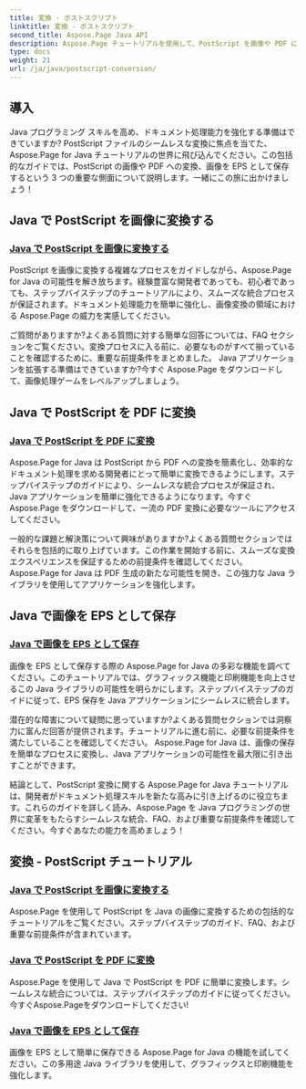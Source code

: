 ```yaml
---
title: 変換 - ポストスクリプト
linktitle: 変換 - ポストスクリプト
second_title: Aspose.Page Java API
description: Aspose.Page チュートリアルを使用して、PostScript を画像や PDF に変換し、Java で画像を EPS として保存します。シームレスな統合のためのステップバイステップのガイド、FAQ、および前提条件。
type: docs
weight: 21
url: /ja/java/postscript-conversion/
---
```

## 導入

Java プログラミング スキルを高め、ドキュメント処理能力を強化する準備はできていますか? PostScript ファイルのシームレスな変換に焦点を当てた、Aspose.Page for Java チュートリアルの世界に飛び込んでください。この包括的なガイドでは、PostScript の画像や PDF への変換、画像を EPS として保存するという 3 つの重要な側面について説明します。一緒にこの旅に出かけましょう！

## Java で PostScript を画像に変換する

### [Java で PostScript を画像に変換する](./to-image/)

PostScript を画像に変換する複雑なプロセスをガイドしながら、Aspose.Page for Java の可能性を解き放ちます。経験豊富な開発者であっても、初心者であっても、ステップバイステップのチュートリアルにより、スムーズな統合プロセスが保証されます。ドキュメント処理能力を簡単に強化し、画像変換の領域における Aspose.Page の威力を実感してください。

ご質問がありますか?よくある質問に対する簡単な回答については、FAQ セクションをご覧ください。変換プロセスに入る前に、必要なものがすべて揃っていることを確認するために、重要な前提条件をまとめました。 Java アプリケーションを拡張する準備はできていますか?今すぐ Aspose.Page をダウンロードして、画像処理ゲームをレベルアップしましょう。

## Java で PostScript を PDF に変換

### [Java で PostScript を PDF に変換](./to-pdf/)

Aspose.Page for Java は PostScript から PDF への変換を簡素化し、効率的なドキュメント処理を求める開発者にとって簡単に変換できるようにします。ステップバイステップのガイドにより、シームレスな統合プロセスが保証され、Java アプリケーションを簡単に強化できるようになります。今すぐ Aspose.Page をダウンロードして、一流の PDF 変換に必要なツールにアクセスしてください。

一般的な課題と解決策について興味がありますか?よくある質問セクションではそれらを包括的に取り上げています。この作業を開始する前に、スムーズな変換エクスペリエンスを保証するための前提条件を確認してください。 Aspose.Page for Java は PDF 生成の新たな可能性を開き、この強力な Java ライブラリを使用してアプリケーションを強化します。

## Java で画像を EPS として保存

### [Java で画像を EPS として保存](./save-image-as-eps/)

画像を EPS として保存する際の Aspose.Page for Java の多彩な機能を調べてください。このチュートリアルでは、グラフィックス機能と印刷機能を向上させるこの Java ライブラリの可能性を明らかにします。ステップバイステップのガイドに従って、EPS 保存を Java アプリケーションにシームレスに統合します。

潜在的な障害について疑問に思っていますか?よくある質問セクションでは洞察力に富んだ回答が提供されます。チュートリアルに進む前に、必要な前提条件を満たしていることを確認してください。 Aspose.Page for Java は、画像の保存を簡単なプロセスに変換し、Java アプリケーションの可能性を最大限に引き出すことができます。

結論として、PostScript 変換に関する Aspose.Page for Java チュートリアルは、開発者がドキュメント処理スキルを新たな高みに引き上げるのに役立ちます。これらのガイドを詳しく読み、Aspose.Page を Java プログラミングの世界に変革をもたらすシームレスな統合、FAQ、および重要な前提条件を確認してください。今すぐあなたの能力を高めましょう！
## 変換 - PostScript チュートリアル
### [Java で PostScript を画像に変換する](./to-image/)
Aspose.Page を使用して PostScript を Java の画像に変換するための包括的なチュートリアルをご覧ください。ステップバイステップのガイド、FAQ、および重要な前提条件が含まれています。
### [Java で PostScript を PDF に変換](./to-pdf/)
Aspose.Page を使用して Java で PostScript を PDF に簡単に変換します。シームレスな統合については、ステップバイステップのガイドに従ってください。今すぐAspose.Pageをダウンロードしてください!
### [Java で画像を EPS として保存](./save-image-as-eps/)
画像を EPS として簡単に保存できる Aspose.Page for Java の機能を試してください。この多用途 Java ライブラリを使用して、グラフィックスと印刷機能を強化します。
